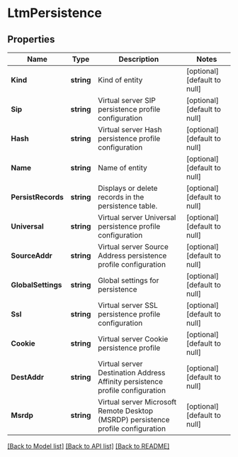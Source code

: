 # LtmPersistence

## Properties
Name | Type | Description | Notes
------------ | ------------- | ------------- | -------------
**Kind** | **string** | Kind of entity | [optional] [default to null]
**Sip** | **string** | Virtual server SIP persistence profile configuration | [optional] [default to null]
**Hash** | **string** | Virtual server Hash persistence profile configuration | [optional] [default to null]
**Name** | **string** | Name of entity | [optional] [default to null]
**PersistRecords** | **string** | Displays or delete records in the persistence table. | [optional] [default to null]
**Universal** | **string** | Virtual server Universal persistence profile configuration | [optional] [default to null]
**SourceAddr** | **string** | Virtual server Source Address persistence profile configuration | [optional] [default to null]
**GlobalSettings** | **string** | Global settings for persistence | [optional] [default to null]
**Ssl** | **string** | Virtual server SSL persistence profile configuration | [optional] [default to null]
**Cookie** | **string** | Virtual server Cookie persistence profile | [optional] [default to null]
**DestAddr** | **string** | Virtual server Destination Address Affinity persistence profile configuration | [optional] [default to null]
**Msrdp** | **string** | Virtual server Microsoft Remote Desktop (MSRDP) persistence profile configuration | [optional] [default to null]

[[Back to Model list]](../README.md#documentation-for-models) [[Back to API list]](../README.md#documentation-for-api-endpoints) [[Back to README]](../README.md)


